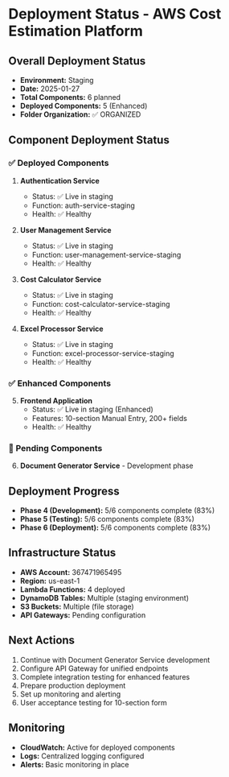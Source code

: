 # Deployment Status - AWS Cost Estimation Platform

## Overall Deployment Status
- **Environment:** Staging
- **Date:** 2025-01-27
- **Total Components:** 6 planned
- **Deployed Components:** 5 (Enhanced)
- **Folder Organization:** ✅ ORGANIZED

## Component Deployment Status

### ✅ Deployed Components
1. **Authentication Service**
   - Status: ✅ Live in staging
   - Function: auth-service-staging
   - Health: ✅ Healthy

2. **User Management Service**
   - Status: ✅ Live in staging
   - Function: user-management-service-staging
   - Health: ✅ Healthy

3. **Cost Calculator Service**
   - Status: ✅ Live in staging
   - Function: cost-calculator-service-staging
   - Health: ✅ Healthy

4. **Excel Processor Service**
   - Status: ✅ Live in staging
   - Function: excel-processor-service-staging
   - Health: ✅ Healthy

### ✅ Enhanced Components
5. **Frontend Application**
   - Status: ✅ Live in staging (Enhanced)
   - Features: 10-section Manual Entry, 200+ fields
   - Health: ✅ Healthy

### 🚧 Pending Components
6. **Document Generator Service** - Development phase

## Deployment Progress
- **Phase 4 (Development):** 5/6 components complete (83%)
- **Phase 5 (Testing):** 5/6 components complete (83%)
- **Phase 6 (Deployment):** 5/6 components complete (83%)

## Infrastructure Status
- **AWS Account:** 367471965495
- **Region:** us-east-1
- **Lambda Functions:** 4 deployed
- **DynamoDB Tables:** Multiple (staging environment)
- **S3 Buckets:** Multiple (file storage)
- **API Gateways:** Pending configuration

## Next Actions
1. Continue with Document Generator Service development
2. Configure API Gateway for unified endpoints
3. Complete integration testing for enhanced features
4. Prepare production deployment
5. Set up monitoring and alerting
6. User acceptance testing for 10-section form

## Monitoring
- **CloudWatch:** Active for deployed components
- **Logs:** Centralized logging configured
- **Alerts:** Basic monitoring in place